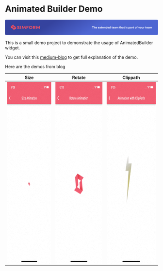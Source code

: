 # Animated Builder Demo

![Simform LLC.](https://github.com/ujas-m-simformsolutions/AnimatedBuilder-demo/blob/master/assets/simformBanner.png)

This is a small demo project to demonstrate the usage of AnimatedBuilder widget.

You can visit this [medium-blog](https://medium.com/@ujasthakkar54/animate-widgets-with-animatedbuilder-1ec11516375) to get full explanation of the demo.

Here are the demos from blog

| Size | Rotate | Clippath |
|---|---|---|
| <a href="https://raw.githubusercontent.com/ujas-m-simformsolutions/AnimatedBuilder-demo/master/assets/1.gif"><img src="https://raw.githubusercontent.com/ujas-m-simformsolutions/AnimatedBuilder-demo/master/assets/1.gif" width="320" height="600"/></a> | <a href="https://raw.githubusercontent.com/ujas-m-simformsolutions/AnimatedBuilder-demo/master/assets/2.gif"><img src="https://raw.githubusercontent.com/ujas-m-simformsolutions/AnimatedBuilder-demo/master/assets/2.gif" width="320" height="600"/></a> | <a href="https://raw.githubusercontent.com/ujas-m-simformsolutions/AnimatedBuilder-demo/master/assets/3.gif"><img src="https://raw.githubusercontent.com/ujas-m-simformsolutions/AnimatedBuilder-demo/master/assets/3.gif" width="320" height="600"/></a> |